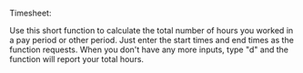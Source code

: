 Timesheet:

Use this short function to calculate the total number of hours you worked in a pay period or other period. Just enter the start times and end times as the function requests. When you don't have any more inputs, type "d" and the function will report your total hours.
